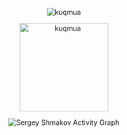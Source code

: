 	
<p align="center"><img src="https://github-readme-streak-stats.herokuapp.com?user=kuqmua&date_format=M%20j%5B%2C%20Y%5D" alt="kuqmua" /></p>

<p align="center"><img height="180em" src="https://github-readme-stats.vercel.app/api/top-langs?username=kuqmua&show_icons=true&locale=en&layout=compact&hide_border=true&theme=vue" alt="kuqmua" align = "center"/></p>

<p align="center"<a href="#"><img alt="Sergey Shmakov Activity Graph" src="https://activity-graph.herokuapp.com/graph?username=kuqmua&bg_color=ffffff&color=000000&line=676767&point=b9b9b9&hide_border=true&" /></a></p>



<!--
**kuqmua/kuqmua** is a ✨ _special_ ✨ repository because its `README.md` (this file) appears on your GitHub profile.

Here are some ideas to get you started:

- 🔭 I’m currently working on ...
- 🌱 I’m currently learning ...
- 👯 I’m looking to collaborate on ...
- 🤔 I’m looking for help with ...
- 💬 Ask me about ...
- 📫 How to reach me: ...
- 😄 Pronouns: ...
- ⚡ Fun fact: ...
-->
